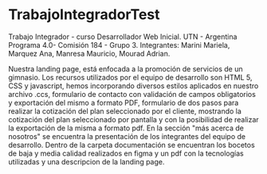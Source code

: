 # TrabajoIntegradorTest

Trabajo Integrador - curso Desarrollador Web Inicial. UTN - Argentina Programa 4.0- Comisión 184 - Grupo 3.
Integrantes: Marini Mariela,
             Marquez Ana,
             Manresa Mauricio,
             Mourad Adrian. 

Nuestra landing page, está enfocada a la promoción de servicios de un gimnasio. Los recursos utilizados por el equipo de desarrollo son HTML 5, CSS y javascript, hemos incorporando diversos estilos aplicados en nuestro archivo .ccs, formulario de contacto con validación de campos obligatorios y exportación del mismo a formato PDF, formulario de dos pasos para realizar la cotización del plan seleccionado por el cliente, mostrando la cotización del plan seleccionado por pantalla y con la posibilidad de realizar la exportación de la misma a formato pdf. En la sección "más acerca de nosotros" se encuentra la presentación de los integrantes del equipo de desarrollo.
Dentro de la carpeta documentación se encuentran los bocetos de baja y media calidad realizados en figma y un pdf con la tecnologías utilizadas y una descripcion de la landing page.

